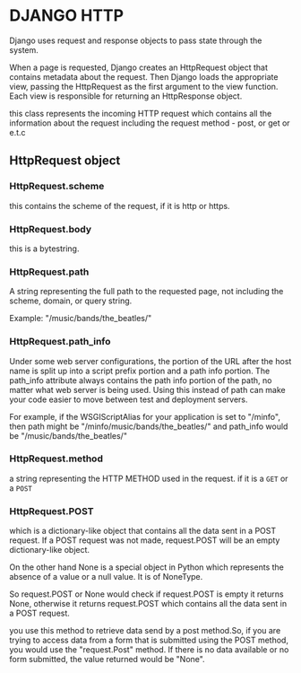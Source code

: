 # DJANGO HTTP

Django uses request and response objects to pass state through the system.

When a page is requested, Django creates an HttpRequest object that contains metadata about the request. Then Django loads the appropriate view, passing the HttpRequest as the first argument to the view function. Each view is responsible for returning an HttpResponse object.

this class represents the incoming HTTP request which contains all the information about the request including the request method - post, or get or e.t.c

## HttpRequest object

### HttpRequest.scheme

this contains the scheme of the request, if it is http or https.

### HttpRequest.body

this is a bytestring. 

### HttpRequest.path

A string representing the full path to the requested page, not including the scheme, domain, or query string.

Example: "/music/bands/the_beatles/"

### HttpRequest.path_info

Under some web server configurations, the portion of the URL after the host name is split up into a script prefix portion and a path info portion. The path_info attribute always contains the path info portion of the path, no matter what web server is being used. Using this instead of path can make your code easier to move between test and deployment servers.

For example, if the WSGIScriptAlias for your application is set to "/minfo", then path might be "/minfo/music/bands/the_beatles/" and path_info would be "/music/bands/the_beatles/"

### HttpRequest.method

a string representing the HTTP METHOD used in the request. if it is a `GET` or a `POST`

### HttpRequest.POST

which is a dictionary-like object that contains all the data sent in a POST request. If a POST request was not made, request.POST will be an empty dictionary-like object.

On the other hand None is a special object in Python which represents the absence of a value or a null value. It is of NoneType.

So request.POST or None would check if request.POST is empty it returns None, otherwise it returns request.POST which contains all the data sent in a POST request.

you use this method to retrieve data send by a post method.So, if you are trying to access data from a form that is submitted using the POST method, you would use the "request.Post" method. If there is no data available or no form submitted, the value returned would be "None".
